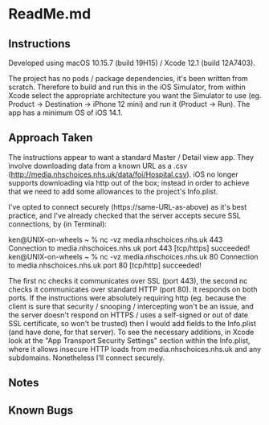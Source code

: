 #  ReadMe.md

## Instructions

Developed using macOS 10.15.7 (build 19H15) / Xcode 12.1 (build 12A7403).

The project has no pods / package dependencies, it's been written from scratch. Therefore to build and run this in the iOS Simulator, from within Xcode select the appropriate architecture you want the Simulator to use (eg. Product -> Destination -> iPhone 12 mini) and run it (Product -> Run). The app has a minimum OS of iOS 14.1.

## Approach Taken

The instructions appear to want a standard Master / Detail view app. They involve downloading data from a known URL as a .csv (http://media.nhschoices.nhs.uk/data/foi/Hospital.csv). iOS no longer supports downloading via http out of the box; instead in order to achieve that we need to add some allowances to the project's Info.plist.

I've opted to connect securely (https://same-URL-as-above) as it's best practice, and I've already checked that the server accepts secure SSL connections, by (in Terminal):

ken@UNIX-on-wheels ~ % nc -vz media.nhschoices.nhs.uk 443
Connection to media.nhschoices.nhs.uk port 443 [tcp/https] succeeded!
ken@UNIX-on-wheels ~ % nc -vz media.nhschoices.nhs.uk 80 
Connection to media.nhschoices.nhs.uk port 80 [tcp/http] succeeded!

The first nc checks it communicates over SSL (port 443), the second nc checks it communicates over standard HTTP (port 80). It responds on both ports. If the instructions were absolutely requiring http (eg. because the client is sure that security / snooping / intercepting won't be an issue, and the server doesn't respond on HTTPS / uses a self-signed or out of date SSL certificate, so won't be trusted) then I would add fields to the Info.plist (and have done, for that server). To see the necessary additions, in Xcode look at the "App Transport Security Settings" section within the Info.plist, where it allows insecure HTTP loads from media.nhschoices.nhs.uk and any subdomains. Nonetheless I'll connect securely.

## Notes

## Known Bugs

